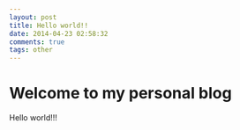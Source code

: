 ```yaml
---
layout: post
title: Hello world!!
date: 2014-04-23 02:58:32
comments: true
tags: other
---
```


# Welcome to my personal blog

Hello world!!!
